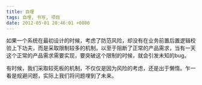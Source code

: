 ```yaml
---
title: 自埋
tags: 自埋, 书写, 项目
date: 2012-05-01 20:46:01 +0800
---
```



如果一个系统在最初设计的时候，考虑了防范风险，却没有在业务前置后置逻辑校验上下功夫，而是采取限制较多的机制，以至于阻断了正常的产品需求，当有一天这个正常的产品需求需要实现，要突破这个限制的时候，就会引发未知的bug。

有时候，我们采取较死板的机制，不仅仅是因为风险的考虑，还是出于懒惰。乍一看是规避问题，实际上我们将问题埋到了未来。

